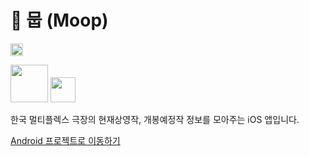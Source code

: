 # :movie_camera: 뭅 (Moop)

<a href='https://developer.apple.com' target='_blank'><img height="20px" src='http://img.shields.io/badge/platform-ios-brightgreen.svg'/></a>

<a href='https://play.google.com/store/apps/details?id=soup.movie' target="_blank"><img height="60px" src='https://play.google.com/intl/en/badges/images/generic/ko_badge_web_generic.png'/></a> <a href='https://itunes.apple.com/us/app/moop/id1464896856?l=ko&ls=1&mt=8'><img height="40px" src='https://linkmaker.itunes.apple.com/ko-kr/badge-lrg.svg?releaseDate=2017-04-10&kind=iossoftware&bubble=ios_apps'/></a>

한국 멀티플렉스 극장의 현재상영작, 개봉예정작 정보를 모아주는 iOS 앱입니다.

[Android 프로젝트로 이동하기](https://github.com/fornewid/Moop-Android)

